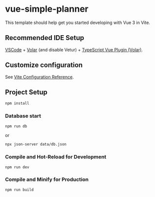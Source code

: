 # vue-simple-planner

This template should help get you started developing with Vue 3 in Vite.

## Recommended IDE Setup

[VSCode](https://code.visualstudio.com/) + [Volar](https://marketplace.visualstudio.com/items?itemName=Vue.volar) (and disable Vetur) + [TypeScript Vue Plugin (Volar)](https://marketplace.visualstudio.com/items?itemName=Vue.vscode-typescript-vue-plugin).

## Customize configuration

See [Vite Configuration Reference](https://vitejs.dev/config/).

## Project Setup

```sh
npm install
```

### Database start

```sh
npm run db
```
or
```sh
npx json-server data/db.json
```

### Compile and Hot-Reload for Development

```sh
npm run dev
```

### Compile and Minify for Production

```sh
npm run build
```
